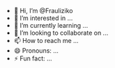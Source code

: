 - 👋 Hi, I’m @Frauliziko
- 👀 I’m interested in ...
- 🌱 I’m currently learning ...
- 💞️ I’m looking to collaborate on ...
- 📫 How to reach me ...
- 😄 Pronouns: ...
- ⚡ Fun fact: ...

<!---
Frauliziko/Frauliziko is a ✨ special ✨ repository because its `README.md` (this file) appears on your GitHub profile.
You can click the Preview link to take a look at your changes.
--->
